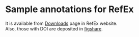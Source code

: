 # Sample annotations for RefEx
It is available from [Downloads](http://refex.dbcls.jp/download.php?lang=en) page in RefEx website.  
Also, those with DOI are deposited in [figshare](https://figshare.com/projects/Data_Archive_for_RefEx/18131).
